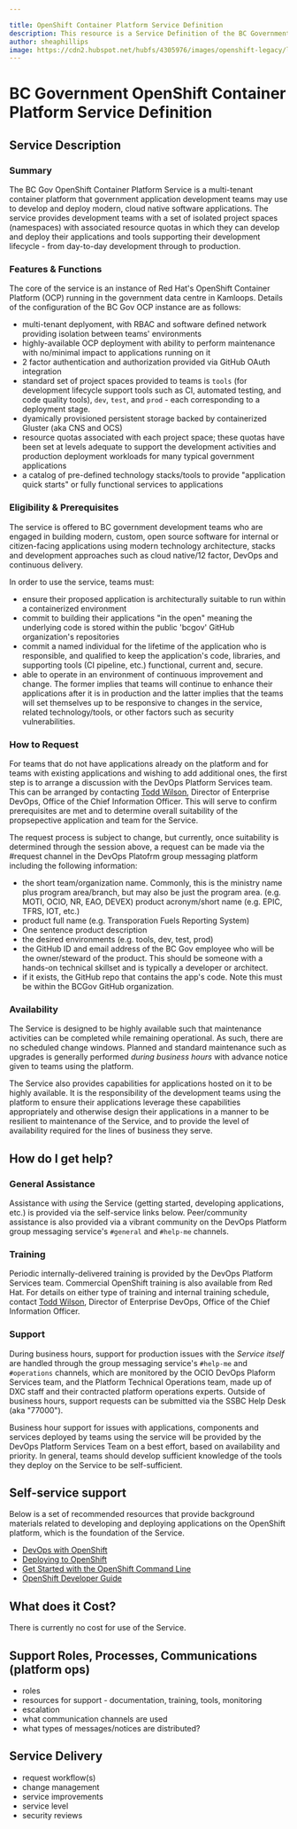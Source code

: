 ```yaml
---

title: OpenShift Container Platform Service Definition
description: This resource is a Service Definition of the BC Government OpenShift Container Platform Service and concisely describes the key elements of the service for current and prospective users of the service.
author: sheaphillips
image: https://cdn2.hubspot.net/hubfs/4305976/images/openshift-legacy/logos/openshift/Logotype_RH_OpenShift_wLogo_RGB_Gray.png
---
```



# BC Government OpenShift Container Platform Service Definition

## Service Description

### Summary

The BC Gov OpenShift Container Platform Service is a multi-tenant container platform that government application development teams may use to develop and deploy modern, cloud native software applications. The service provides development teams with a set of isolated project spaces (namespaces) with associated resource quotas in which they can develop and deploy their applications and tools supporting their development lifecycle - from day-to-day development through to production.  

### Features & Functions

The core of the service is an instance of Red Hat's OpenShift Container Platform (OCP) running in the government data centre in Kamloops.  Details of the configuration of the BC Gov OCP instance are as follows:

* multi-tenant deplyoment, with RBAC and software defined network providing isolation between teams' environments
* highly-available OCP deployment with ability to perform maintenance with no/minimal impact to applications running on it
* 2 factor authentication and authorization provided via GitHub OAuth integration
* standard set of project spaces provided to teams is `tools` (for development lifecycle support tools such as CI, automated testing, and code quality tools), `dev`, `test`, and `prod` - each corresponding to a deployment stage.
* dyamically provisioned persistent storage backed by containerized Gluster (aka CNS and OCS)
* resource quotas associated with each project space; these quotas have been set at levels adequate to support the development activities and production deployment workloads for many typical government applications 
* a catalog of pre-defined technology stacks/tools to provide "application quick starts" or fully functional services to applications

### Eligibility & Prerequisites

The service is offered to BC government development teams who are engaged in building modern, custom, open source software for internal or citizen-facing applications using modern technology architecture, stacks and development approaches such as cloud native/12 factor, DevOps and continuous delivery.

In order to use the service, teams must:

* ensure their proposed application is architecturally suitable to run within a containerized environment
* commit to building their applications "in the open" meaning the underlying code is stored within the public 'bcgov' GitHub organization's repositories
* commit a named individual for the lifetime of the application who is responsible, and qualified to keep the application's code, libraries, and supporting tools (CI pipeline, etc.) functional, current and, secure. 
* able to operate in an environment of continuous improvement and change.  The former implies that teams will continue to enhance their applications after it is in production and the latter implies that the teams will set themselves up to be responsive to changes in the service, related technology/tools, or other factors such as security vulnerabilities.

### How to Request

For teams that do not have applications already on the platform and for teams with existing applications and wishing to add additional ones, the first step is to arrange a discussion with the DevOps Platform Services team.  This can be arranged by contacting [Todd Wilson](mailto:todd.wilson@gov.bc.ca), Director of Enterprise DevOps, Office of the Chief Information Officer.  This will serve to confirm prerequisites are met and to determine overall suitability of the propsepective application and team for the Service.  

The request process is subject to change, but currently, once suitability is determined through the session above, a request can be made via the #request channel in the DevOps Platofrm group messaging platform including the following information:

* the short team/organization name. Commonly, this is the ministry name plus program area/branch, but may also be just the program area. (e.g. MOTI, OCIO, NR, EAO, DEVEX)
product acronym/short name (e.g. EPIC, TFRS, IOT, etc.)
* product full name (e.g. Transporation Fuels Reporting System)
* One sentence product description
* the desired environments (e.g. tools, dev, test, prod)
* the GitHub ID and email address of the BC Gov employee who will be the owner/steward of the product. This should be someone with a hands-on technical skillset and is typically a developer or architect. 
* if it exists, the GitHub repo that contains the app's code. Note this must be within the BCGov GitHub organization.

### Availability 

The Service is designed to be highly available such that maintenance activities can be completed while remaining operational.  As such, there are no scheduled change windows.  Planned and standard maintenance such as upgrades is generally performed *during business hours* with advance notice given to teams using the platform.  

The Service also provides capabilities for applications hosted on it to be highly available.  It is the responsibility of the development teams using the platform to ensure their applications leverage these capabilities appropriately and otherwise design their applications in a manner to be resilient to maintenance of the Service, and to provide the level of availability required for the lines of business they serve.

## How do I get help?

### General Assistance

Assistance with *using* the Service (getting started, developing applications, etc.) is provided via the self-service links below. Peer/community assistance is also provided via a vibrant community on the DevOps Platform group messaging service's `#general` and `#help-me` channels.

### Training

Periodic internally-delivered training is provided by the DevOps Platform Services team. Commercial OpenShift training is also available from Red Hat.  For details on either type of training and internal training schedule, contact [Todd Wilson](mailto:todd.wilson@gov.bc.ca), Director of Enterprise DevOps, Office of the Chief Information Officer. 

### Support

During business hours, support for production issues with the *Service itself* are handled through the group messaging service's `#help-me` and `#operations` channels, which are monitored by the OCIO DevOps Plaform Services team, and the Platform Technical Operations team, made up of DXC staff and their contracted platform operations experts.  Outside of business hours, support requests can be submitted via the SSBC Help Desk (aka "77000").

Business hour support for issues with applications, components and services deployed by teams using the service will be provided by the DevOps Platform Services Team on a best effort, based on availability and priority.  In general, teams should develop sufficient knowledge of the tools they deploy on the Service to be self-sufficient.


## Self-service support

Below is a set of recommended resources that provide background materials related to developing and deploying applications on the OpenShift platform, which is the foundation of the Service.

* [DevOps with OpenShift](https://www.openshift.com/promotions/devops-with-openshift.html)
* [Deploying to OpenShift](https://assets.openshift.com/hubfs/pdfs/Deploying_to_OpenShift.pdf)
* [Get Started with the OpenShift Command Line](https://docs.openshift.com/container-platform/3.10/cli_reference/get_started_cli.html)
* [OpenShift Developer Guide](https://docs.openshift.com/container-platform/3.9/dev_guide/index.html)

## What does it Cost?

There is currently no cost for use of the Service.

## Support Roles, Processes, Communications (platform ops)

* roles
* resources for support - documentation, training, tools, monitoring
* escalation
* what communication channels are used
* what types of messages/notices are distributed?

## Service Delivery

* request workflow(s)
* change management
* service improvements
* service level
* security reviews


